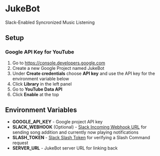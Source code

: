 # JukeBot
Slack-Enabled Syncronized Music Listening

## Setup
### Google API Key for YouTube
1. Go to https://console.developers.google.com
1. Create a new Google Project named JukeBot
1. Under **Create credentials** choose **API key** and use the API key for the environment variable below
1. Click **Library** in the left panel
1. Go to **YouTube Data API**
1. Click **Enable** at the top

## Environment Variables
- **GOOGLE_API_KEY** - Google project API key
- **SLACK_WEBHOOK** (Optional) - [Slack Incoming Webhook URL](https://my.slack.com/apps/A0F7XDUAZ-incoming-webhooks) for sending song addition and currently now playing notifications
- **SLASH_TOKEN** - [Slack Slash Token](https://my.slack.com/apps/A0F82E8CA-slash-commands) for verifying a Slash Command request
- **SERVER_URL** - JukeBot server URL for linking back
